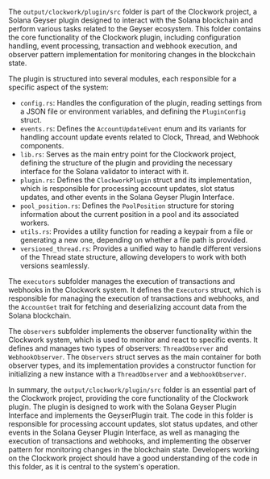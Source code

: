 The `output/clockwork/plugin/src` folder is part of the Clockwork project, a Solana Geyser plugin designed to interact with the Solana blockchain and perform various tasks related to the Geyser ecosystem. This folder contains the core functionality of the Clockwork plugin, including configuration handling, event processing, transaction and webhook execution, and observer pattern implementation for monitoring changes in the blockchain state.

The plugin is structured into several modules, each responsible for a specific aspect of the system:

- `config.rs`: Handles the configuration of the plugin, reading settings from a JSON file or environment variables, and defining the `PluginConfig` struct.
- `events.rs`: Defines the `AccountUpdateEvent` enum and its variants for handling account update events related to Clock, Thread, and Webhook components.
- `lib.rs`: Serves as the main entry point for the Clockwork project, defining the structure of the plugin and providing the necessary interface for the Solana validator to interact with it.
- `plugin.rs`: Defines the `ClockworkPlugin` struct and its implementation, which is responsible for processing account updates, slot status updates, and other events in the Solana Geyser Plugin Interface.
- `pool_position.rs`: Defines the `PoolPosition` structure for storing information about the current position in a pool and its associated workers.
- `utils.rs`: Provides a utility function for reading a keypair from a file or generating a new one, depending on whether a file path is provided.
- `versioned_thread.rs`: Provides a unified way to handle different versions of the Thread state structure, allowing developers to work with both versions seamlessly.

The `executors` subfolder manages the execution of transactions and webhooks in the Clockwork system. It defines the `Executors` struct, which is responsible for managing the execution of transactions and webhooks, and the `AccountGet` trait for fetching and deserializing account data from the Solana blockchain.

The `observers` subfolder implements the observer functionality within the Clockwork system, which is used to monitor and react to specific events. It defines and manages two types of observers: `ThreadObserver` and `WebhookObserver`. The `Observers` struct serves as the main container for both observer types, and its implementation provides a constructor function for initializing a new instance with a `ThreadObserver` and a `WebhookObserver`.

In summary, the `output/clockwork/plugin/src` folder is an essential part of the Clockwork project, providing the core functionality of the Clockwork plugin. The plugin is designed to work with the Solana Geyser Plugin Interface and implements the GeyserPlugin trait. The code in this folder is responsible for processing account updates, slot status updates, and other events in the Solana Geyser Plugin Interface, as well as managing the execution of transactions and webhooks, and implementing the observer pattern for monitoring changes in the blockchain state. Developers working on the Clockwork project should have a good understanding of the code in this folder, as it is central to the system's operation.
